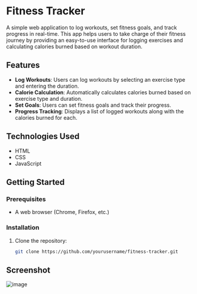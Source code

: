 # Fitness Tracker

A simple web application to log workouts, set fitness goals, and track progress in real-time. This app helps users to take charge of their fitness journey by providing an easy-to-use interface for logging exercises and calculating calories burned based on workout duration.

## Features

- **Log Workouts**: Users can log workouts by selecting an exercise type and entering the duration.
- **Calorie Calculation**: Automatically calculates calories burned based on exercise type and duration.
- **Set Goals**: Users can set fitness goals and track their progress.
- **Progress Tracking**: Displays a list of logged workouts along with the calories burned for each.

## Technologies Used

- HTML
- CSS
- JavaScript

## Getting Started

### Prerequisites

- A web browser (Chrome, Firefox, etc.)

### Installation

1. Clone the repository:
   ```bash
   git clone https://github.com/yourusername/fitness-tracker.git
   
## Screenshot
![image](https://github.com/user-attachments/assets/f9f5c399-ffd6-4163-802a-983c4b63145a)
